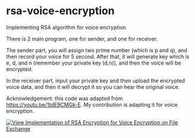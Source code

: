 # rsa-voice-encryption
Implementing RSA algorithm for voice encryption

There is 2 main program, one for sender, and one for receiver. 

The sender part, you will assign two prime number (which is p and q), and then record your voice for 5 second. After that, it will generate key which is e, d, and n (remember your private key (d,n)), and then the voice will be encrypted.

In the receiver part, input your private key and then upload the encrypted voice data, and then it will decrypt it so you can hear the original voice.

Acknowledgement: this code was adapted from https://youtu.be/1tdE9CMGk-E. My contribution is adapting it for voice encryption.

[![View Implementation of RSA Encryption for Voice Encryption on File Exchange](https://www.mathworks.com/matlabcentral/images/matlab-file-exchange.svg)](https://www.mathworks.com/matlabcentral/fileexchange/101989-implementation-of-rsa-encryption-for-voice-encryption)
